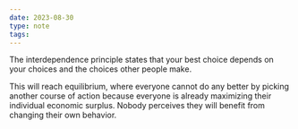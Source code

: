 ```yaml
---
date: 2023-08-30
type: note
tags: 
---
```


The interdependence principle states that your best choice depends on your choices and the choices other people make.

This will reach equilibrium, where everyone cannot do any better by picking another course of action because everyone is already maximizing their individual economic surplus. Nobody perceives they will benefit from changing their own behavior.